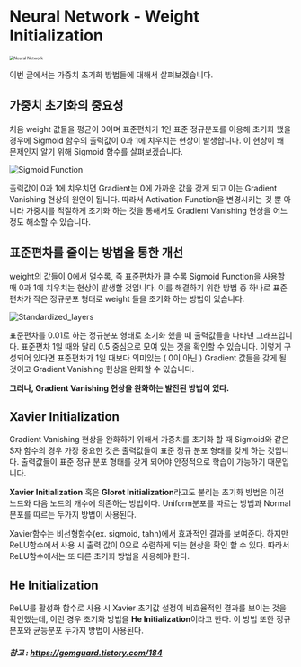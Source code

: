 # Neural Network - Weight Initialization

<img src="C:\Users\mseok\TIL\images\NN.png" alt="Neural Network" style="zoom:50%;" />

이번 글에서는 가중치 초기화 방법들에 대해서 살펴보겠습니다.



## 가중치 초기화의 중요성

처음 weight 값들을 평균이 0이며 표준편차가 1인 표준 정규분포를 이용해 초기화 했을 경우에 Sigmoid 함수의 출력값이 0과 1에 치우치는 현상이 발생합니다. 이 현상이 왜 문제인지 알기 위해 Sigmoid 함수를 살펴보겠습니다.



![Sigmoid Function](C:\Users\mseok\TIL\images\sigmoid_deviation.png)



출력값이 0과 1에 치우치면 Gradient는 0에 가까운 값을 갖게 되고 이는 Gradient Vanishing 현상의 원인이 됩니다. 따라서 Activation Function을 변경시키는 것 뿐 아니라 가중치를 적절하게 초기화 하는 것을 통해서도 Gradient Vanishing 현상을 어느정도 해소할 수 있습니다.



## 표준편차를 줄이는 방법을 통한 개선

weight의 값들이 0에서 멀수록, 즉 표준편차가 클 수록 Sigmoid Function을 사용할 때 0과 1에 치우치는 현상이 발생할 것입니다. 이를 해결하기 위한 방법 중 하나로 표준편차가 작은 정규분포 형태로 weight 들을 초기화 하는 방법이 있습니다.



![Standardized_layers](C:\Users\mseok\TIL\images\Standardized_layers.png)



 

표준편차를 0.01로 하는 정규분포 형태로 초기화 했을 때 출력값들을 나타낸 그래프입니다. 표준편차 1일 때와 달리 0.5 중심으로 모여 있는 것을 확인할 수 있습니다. 이렇게 구성되어 있다면 표준편차가 1일 때보다 의미있는 ( 0이 아닌 ) Gradient 값들을 갖게 될 것이고 Gradient Vanishing 현상을 완화할 수 있습니다.

**그러나, Gradient Vanishing 현상을 완화하는 발전된 방법이 있다.**



## Xavier Initialization

Gradient Vanishing 현상을 완화하기 위해서 가중치를 초기화 할 때 Sigmoid와 같은 S자 함수의 경우 가장 중요한 것은 출력값들이 표준 정규 분포 형태를 갖게 하는 것입니다. 출력값들이 표준 정규 분포 형태를 갖게 되어야 안정적으로 학습이 가능하기 때문입니다.

**Xavier Initialization** 혹은 **Glorot Initialization**라고도 불리는 초기화 방법은 이전 노드와 다음 노드의 개수에 의존하는 방법이다. Uniform분포를 따르는 방법과 Normal분포를 따르는 두가지 방법이 사용된다.

Xavier함수는 비선형함수(ex. sigmoid, tahn)에서 효과적인 결과를 보여준다. 하지만 ReLU함수에서 사용 시 출력 값이 0으로 수렴하게 되는 현상을 확인 할 수 있다. 따라서 ReLU함수에서는 또 다른 초기화 방법을 사용해야 한다.



## He Initialization

ReLU를 활성화 함수로 사용 시 Xavier 초기값 설정이 비효율적인 결과를 보이는 것을 확인했는데, 이런 경우 초기화 방법을 **He Initialization**이라고 한다. 이 방법 또한 정규분포와 균등분포 두가지 방법이 사용된다.

##### 참고 : https://gomguard.tistory.com/184

